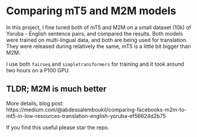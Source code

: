 # Comparing mT5 and M2M models

In this project, I fine tuned both of mT5 and M2M on a small dataset (10k) of Yoruba - English sentence pairs, and compared the results. Both models were trained on multi-lingual data, and both are being used for translation. They were released during relatively the same, mT5 is a little bit bigger than M2M.

I use both `fairseq` and `simpletransformers` for training and it took around two hours on a P100 GPU.

<h2>TLDR; M2M is much better</h2>
More details, blog post: https://medium.com/@abdessalemboukil/comparing-facebooks-m2m-to-mt5-in-low-resources-translation-english-yoruba-ef56624d2b75

If you find this useful please star the repo.
